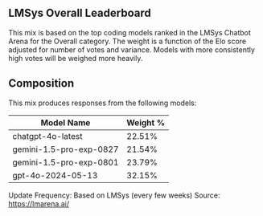 ## LMSys Overall Leaderboard

This mix is based on the top coding models ranked in the LMSys Chatbot Arena for the Overall category. The weight is a function of the Elo score adjusted for number of votes and variance. Models with more consistently high votes will be weighed more heavily.

## Composition

This mix produces responses from the following models:

| Model Name              | Weight % |
| ----------------------- | -------- |
| chatgpt-4o-latest       | 22.51%   |
| gemini-1.5-pro-exp-0827 | 21.54%   |
| gemini-1.5-pro-exp-0801 | 23.79%   |
| gpt-4o-2024-05-13       | 32.15%   |

Update Frequency: Based on LMSys (every few weeks)
Source: https://lmarena.ai/
